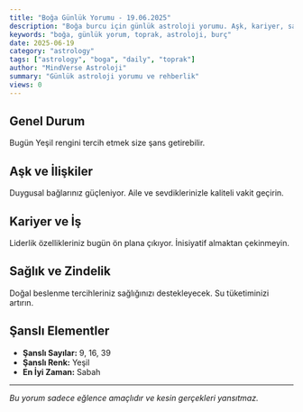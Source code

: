 ```yaml
---
title: "Boğa Günlük Yorumu - 19.06.2025"
description: "Boğa burcu için günlük astroloji yorumu. Aşk, kariyer, sağlık ve genel rehberlik."
keywords: "boğa, günlük yorum, toprak, astroloji, burç"
date: 2025-06-19
category: "astrology"
tags: ["astrology", "boga", "daily", "toprak"]
author: "MindVerse Astroloji"
summary: "Günlük astroloji yorumu ve rehberlik"
views: 0
---
```


## Genel Durum

Bugün Yeşil rengini tercih etmek size şans getirebilir.

## Aşk ve İlişkiler

Duygusal bağlarınız güçleniyor. Aile ve sevdiklerinizle kaliteli vakit geçirin.

## Kariyer ve İş

Liderlik özellikleriniz bugün ön plana çıkıyor. İnisiyatif almaktan çekinmeyin.

## Sağlık ve Zindelik

Doğal beslenme tercihleriniz sağlığınızı destekleyecek. Su tüketiminizi artırın.

## Şanslı Elementler

- **Şanslı Sayılar:** 9, 16, 39
- **Şanslı Renk:** Yeşil
- **En İyi Zaman:** Sabah

---

*Bu yorum sadece eğlence amaçlıdır ve kesin gerçekleri yansıtmaz.*
